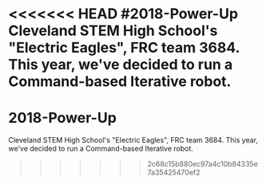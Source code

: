 <<<<<<< HEAD
#2018-Power-Up
Cleveland STEM High School's "Electric Eagles", FRC team 3684. This year, we've decided to run a Command-based Iterative robot.
=======
# 2018-Power-Up

Cleveland STEM High School's "Electric Eagles", FRC team 3684. This year, we've decided to run a Command-based Iterative robot. 
>>>>>>> 2c68c15b880ec97a4c10b84335e7a35425470ef2
